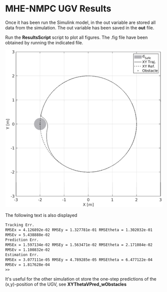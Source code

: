 # MHE-NMPC UGV Results 
Once it has been run the Simulink model, in the out variable are stored all data from the simulation.
The out variable has been saved in the **out** file.

Run the **ResultsScript** script to plot all figures. The .fig file have been obtained by running the indicated file.
<p align="center">
<img src="Figure5.eps">
</p>
The following text is also displayed

```shell
Tracking Err.
RMSEx = 4.126892e-02 RMSEy = 1.327781e-01 RMSEtheta = 1.302032e-01 RMSEv = 5.438888e-02
Prediction Err.
RMSEx = 1.597134e-02 RMSEy = 1.563471e-02 RMSEtheta = 2.171084e-02 RMSEv = 1.100832e-02
Estimation Err.
RMSEx = 3.077111e-05 RMSEy = 4.789285e-05 RMSEtheta = 6.477122e-04 RMSEv = 1.817628e-04
>>
```

It's useful for the other simulation ot store the one-step predictions of the (x,y)-position of the UGV, see **XYThetaVPred_wObstacles**
